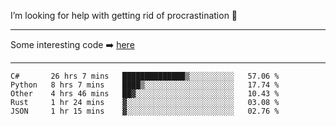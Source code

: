 I’m looking for help with getting rid of procrastination 🤔

-----

Some interesting code :arrow_right: [here](https://github.com/zhen8838/playground)

-----

<!--START_SECTION:waka-->
```text
C#       26 hrs 7 mins   ██████████████▒░░░░░░░░░░   57.06 % 
Python   8 hrs 7 mins    ████▒░░░░░░░░░░░░░░░░░░░░   17.74 % 
Other    4 hrs 46 mins   ██▓░░░░░░░░░░░░░░░░░░░░░░   10.43 % 
Rust     1 hr 24 mins    ▓░░░░░░░░░░░░░░░░░░░░░░░░   03.08 % 
JSON     1 hr 15 mins    ▓░░░░░░░░░░░░░░░░░░░░░░░░   02.76 % 
```
<!--END_SECTION:waka-->

<!--
**zhen8838/zhen8838** is a ✨ _special_ ✨ repository because its `README.md` (this file) appears on your GitHub profile.

Here are some ideas to get you started:

- 🔭 I’m currently working on ...
- 🌱 I’m currently learning ...
- 👯 I’m looking to collaborate on ...
 ...
- 💬 Ask me about ...
- 📫 How to reach me: ...
- 😄 Pronouns: ...
- ⚡ Fun fact: ...
-->
